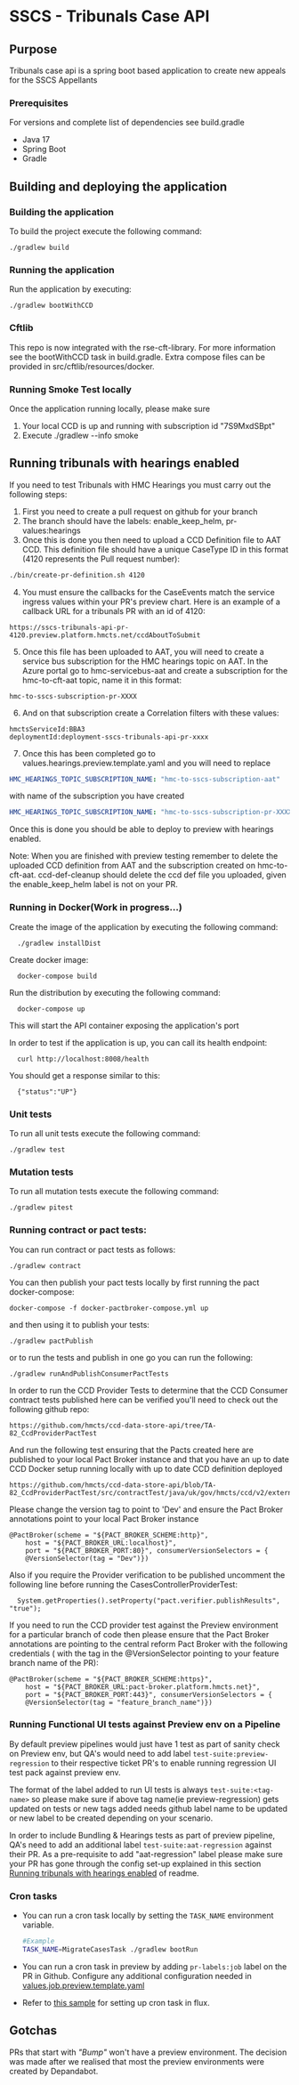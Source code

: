 # SSCS - Tribunals Case API

## Purpose 
Tribunals case api is a spring boot based application to create new appeals for the SSCS Appellants

### Prerequisites

For versions and complete list of dependencies see build.gradle

* Java 17
* Spring Boot
* Gradle

## Building and deploying the application 

### Building the application

To build the project execute the following command:

```
./gradlew build
```

### Running the application

Run the application by executing:

```
./gradlew bootWithCCD
```

### Cftlib

This repo is now integrated with the rse-cft-library. For more information see the bootWithCCD task in build.gradle.
Extra compose files can be provided in src/cftlib/resources/docker.

### Running Smoke Test locally
Once the application running locally, please make sure
1. Your local CCD is up and running with subscription id "7S9MxdSBpt"
2. Execute ./gradlew --info smoke

## Running tribunals with hearings enabled
If you need to test Tribunals with HMC Hearings you must carry out the following steps:
1. First you need to create a pull request on github for your branch
2. The branch should have the labels: enable_keep_helm, pr-values:hearings
3. Once this is done you then need to upload a CCD Definition file to AAT CCD. This definition file should have a unique CaseType ID in this format (4120 represents the Pull request number):

```bash
./bin/create-pr-definition.sh 4120

```
4. You must ensure the callbacks for the CaseEvents match the service ingress values within your PR's preview chart. Here is an example of a callback URL for a tribunals PR with an id of 4120:

```
https://sscs-tribunals-api-pr-4120.preview.platform.hmcts.net/ccdAboutToSubmit
```

5. Once this file has been uploaded to AAT, you will need to create a service bus subscription for the HMC hearings topic on AAT. In the Azure portal go to hmc-servicebus-aat and create a subscription for the hmc-to-cft-aat topic,
   name it in this format:

```
hmc-to-sscs-subscription-pr-XXXX
```

6. And on that subscription create a Correlation filters with these values:
```
hmctsServiceId:BBA3
deploymentId:deployment-sscs-tribunals-api-pr-xxxx
```

7. Once this has been completed go to values.hearings.preview.template.yaml and you will need to replace

```yaml
HMC_HEARINGS_TOPIC_SUBSCRIPTION_NAME: "hmc-to-sscs-subscription-aat"
```
with name of the subscription you have created

```yaml
HMC_HEARINGS_TOPIC_SUBSCRIPTION_NAME: "hmc-to-sscs-subscription-pr-XXXX"
```

Once this is done you should be able to deploy to preview with hearings enabled.

Note: When you are finished with preview testing remember to delete the uploaded CCD definition from AAT and the subscription created on hmc-to-cft-aat. 
ccd-def-cleanup should delete the ccd def file you uploaded, given the enable_keep_helm label is not on your PR. 

### Running in Docker(Work in progress...)
Create the image of the application by executing the following command:

```
  ./gradlew installDist
```

Create docker image:

```
  docker-compose build
```

Run the distribution by executing the following command:

```
  docker-compose up
```

This will start the API container exposing the application's port

In order to test if the application is up, you can call its health endpoint:

```
  curl http://localhost:8008/health
```

You should get a response similar to this:

```
  {"status":"UP"}
```


### Unit tests

To run all unit tests execute the following command:

```
./gradlew test
```
### Mutation tests

To run all mutation tests execute the following command:

```
./gradlew pitest
```

### Running contract or pact tests:

You can run contract or pact tests as follows:

```
./gradlew contract
```

You can then publish your pact tests locally by first running the pact docker-compose:

```
docker-compose -f docker-pactbroker-compose.yml up
```

and then using it to publish your tests:

```
./gradlew pactPublish
```


or to run the tests and publish in one go you can run the following:

```
./gradlew runAndPublishConsumerPactTests
```

In order to run the CCD Provider Tests to determine that the CCD Consumer contract tests published here can be verified you'll need to check out the following github repo:

```
https://github.com/hmcts/ccd-data-store-api/tree/TA-82_CcdProviderPactTest
```
And run the following test ensuring that the Pacts created here are published to your local Pact Broker instance and that you have an up to date CCD Docker setup running locally with up to date CCD definition deployed

```
https://github.com/hmcts/ccd-data-store-api/blob/TA-82_CcdProviderPactTest/src/contractTest/java/uk/gov/hmcts/ccd/v2/external/controller/CasesControllerProviderTest.java
```
Please change the version tag to point to 'Dev' and ensure the Pact Broker annotations point to your local Pact Broker instance

```
@PactBroker(scheme = "${PACT_BROKER_SCHEME:http}",
    host = "${PACT_BROKER_URL:localhost}",
    port = "${PACT_BROKER_PORT:80}", consumerVersionSelectors = {
    @VersionSelector(tag = "Dev")})
```

Also if you require the Provider verification to be published uncomment the following line before running the CasesControllerProviderTest:

```
  System.getProperties().setProperty("pact.verifier.publishResults", "true");
```

If you need to run the CCD provider test against the Preview environment for a particular branch of code then please ensure that the Pact Broker annotations are pointing to the central reform Pact Broker with the following credentials ( with the tag in the @VersionSelector pointing to your feature branch name of the PR):

```
@PactBroker(scheme = "${PACT_BROKER_SCHEME:https}",
    host = "${PACT_BROKER_URL:pact-broker.platform.hmcts.net}",
    port = "${PACT_BROKER_PORT:443}", consumerVersionSelectors = {
    @VersionSelector(tag = "feature_branch_name")})

```

### Running Functional UI tests against Preview env on a Pipeline

By default preview pipelines would just have 1 test as part of sanity check on Preview env, but QA's would need to add label `test-suite:preview-regression` to their respective ticket PR's to enable running regression UI test pack against preview env. 

The format of the label added to run UI tests is always `test-suite:<tag-name>` so please make sure if above tag name(ie preview-regression) gets updated on tests or new tags added needs github label name to be updated or new label to be created depending on your scenario.

In order to include Bundling & Hearings tests as part of preview pipeline, QA's need to add an additional label `test-suite:aat-regression` against their PR. As a pre-requisite to add "aat-regression" label please make sure your PR has gone through the config set-up explained in this section [Running tribunals with hearings enabled](#Running-tribunals-with-hearings-enabled) of readme.


### Cron tasks

- You can run a cron task locally by setting the `TASK_NAME` environment variable.

   ```bash
   #Example
   TASK_NAME=MigrateCasesTask ./gradlew bootRun
   ```
- You can run a cron task in preview by adding `pr-labels:job` label on the PR in Github. Configure any additional configuration needed in [values.job.preview.template.yaml](charts/sscs-tribunals-api/values.job.preview.template.yaml)
- Refer to [this sample](https://github.com/hmcts/cnp-flux-config/tree/8a819d0f5d1d35f5d8c1e8610d8662419f0a0d1b/apps/sscs/sscs-cron) for setting up cron task in flux.

## Gotchas

PRs that start with _"Bump"_ won't have a preview environment. The decision was made after we realised that most the preview environments were created by Depandabot.
